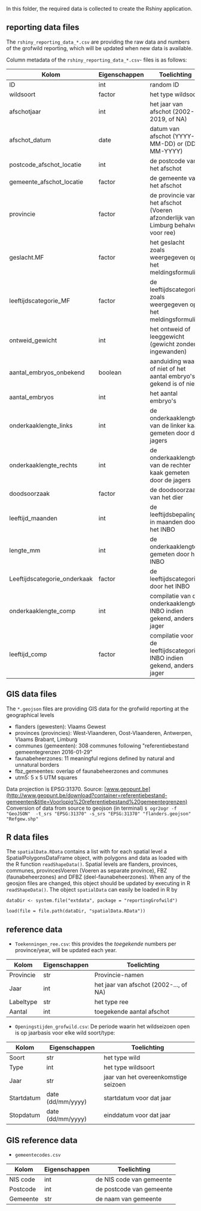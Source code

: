 
In this folder, the required data is collected to create the Rshiny application.

## reporting data files

The `rshiny_reporting_data_*.csv` are providing the raw data and numbers of the grofwild reporting, which will be updated when new data is available. 

Column metadata of the `rshiny_reporting_data_*.csv`- files is as follows:

| Kolom                        | Eigenschappen | Toelichting                              |
| ---------------------------- | ------------- | ---------------------------------------- |
| ID                           | int           | random ID                                |
| wildsoort                    | factor        | het type wildsoort                       |
| afschotjaar                  | int           | het jaar van afschot (2002-2019, of NA)  |
| afschot_datum                | date          | datum van afschot  (YYYY-MM-DD) or (DD-MM-YYYY)                      |
| postcode_afschot_locatie     | int           | de postcode van het afschot              |
| gemeente_afschot_locatie     | factor        | de gemeente van het afschot              |
| provincie                    | factor        | de provincie van het afschot (Voeren afzonderlijk van Limburg behalve voor ree) |
| geslacht.MF                  | factor        | het geslacht zoals weergegeven op het meldingsformulier |
| leeftijdscategorie_MF        | factor        | de leeftijdscategorie zoals weergegeven op het meldingsformulier |
| ontweid_gewicht              | int           | het ontweid of leeggewicht (gewicht zonder ingewanden) |
| aantal_embryos_onbekend      | boolean           | aanduiding waar of niet of het aantal embryo's gekend is of niet |
| aantal_embryos               | int           | het aantal embryo's                      |
| onderkaaklengte_links        | int           | de onderkaaklengte van de linker kaak gemeten door de jagers |
| onderkaaklengte_rechts       | int           | de onderkaaklengte van de rechter kaak gemeten door de jagers |
| doodsoorzaak                 | factor        | de doodsoorzaak van het dier             |
| leeftijd_maanden             | int           | de leeftijdsbepaling in maanden door het INBO |
| lengte_mm                    | int           | de onderkaaklengte gemeten door het INBO |
| Leeftijdscategorie_onderkaak | factor        | de leeftijdscategorie door het INBO      |
| onderkaaklengte_comp         | int           | compilatie van de onderkaaklengte: INBO indien gekend, anders jager      |
| leeftijd_comp | factor        | compilatie voor de leeftijdscategorie: INBO indien gekend, anders jager      |


## GIS data files

The `*.geojson` files are providing GIS data for the grofwild reporting at the geographical levels

* flanders (gewesten): Vlaams Gewest
* provinces (provincies): West-Vlaanderen, Oost-Vlaanderen, Antwerpen, Vlaams Brabant, Limburg
* communes (gemeenten): 308 communes following "referentiebestand gemeentegrenzen 2016-01-29"
* faunabeheerzones: 11 meaningful regions defined by natural and unnatural borders
* fbz_gemeentes: overlap of faunabeheerzones and communes
* utm5: 5 x 5 UTM squares

Data projection is EPSG:31370. 
Source: [www.geopunt.be](http://www.geopunt.be/download?container=referentiebestand-gemeenten&title=Voorlopig%20referentiebestand%20gemeentegrenzen)
Conversion of data from source to geojson (in terminal)
`$ ogr2ogr -f "GeoJSON"  -t_srs "EPSG:31370" -s_srs "EPSG:31370" "flanders.geojson" "Refgew.shp"`


## R data files

The `spatialData.RData` contains a list with for each spatial level a SpatialPolygonsDataFrame object, with polygons and data as loaded with the R function `readShapeData()`. Spatial levels are flanders, provinces, communes, provincesVoeren (Voeren as separate province), FBZ (faunabeheerzones) and DFBZ (deel-faunabeheerzones). When any of the geosjon files are changed, this object should be updated by executing in R `readShapeData()`.
The object `spatialData` can easily be loaded in R by

`dataDir <- system.file("extdata", package = "reportingGrofwild")`

`load(file = file.path(dataDir, "spatialData.RData"))`


## reference data

* `Toekenningen_ree.csv`: this provides the *toegekende* numbers per province/year, will be updated each year.

| Kolom     | Eigenschappen | Toelichting                            |
| --------- | ------------- | -------------------------------------- |
| Provincie | str           | Provincie-namen                        |
| Jaar      | int           | het jaar van afschot (2002-..., of NA) |
| Labeltype | str           | het type ree                           |
| Aantal    | int           | toegekende aantal afschot              |


* `Openingstijden_grofwild.csv`:  De periode waarin het wildseizoen open is op jaarbasis voor elke wild soort/type:

| Kolom      | Eigenschappen     | Toelichting                          |
| ---------- | ----------------- | ------------------------------------ |
| Soort      | str               | het type wild                        |
| Type       | int               | het type wildsoort                   |
| Jaar       | str               | jaar van het overeenkomstige seizoen |
| Startdatum | date (dd/mm/yyyy) | startdatum voor dat jaar             |
| Stopdatum  | date (dd/mm/yyyy) | einddatum voor dat jaar              |


## GIS reference data

* `gemeentecodes.csv`

| Kolom    | Eigenschappen | Toelichting              |
| -------- | --------------| ------------------------ |
| NIS code | int           | de NIS code van gemeente |
| Postcode | int           | de postcode van gemeente |
| Gemeente | str           | de naam van gemeente     |


